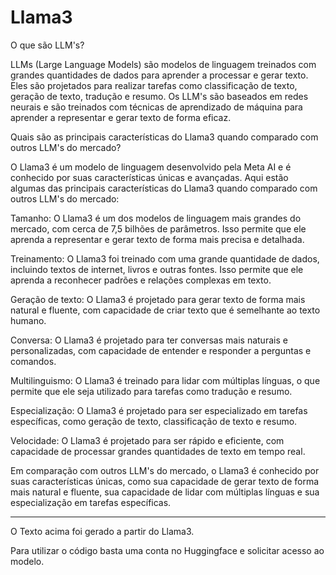 # Llama3
O que são LLM's?

LLMs (Large Language Models) são modelos de linguagem treinados com grandes quantidades de dados para aprender a processar e gerar texto. Eles são projetados para realizar tarefas como classificação de texto, geração de texto, tradução e resumo. Os LLM's são baseados em redes neurais e são treinados com técnicas de aprendizado de máquina para aprender a representar e gerar texto de forma eficaz.

Quais são as principais características do Llama3 quando comparado com outros LLM's do mercado?

O Llama3 é um modelo de linguagem desenvolvido pela Meta AI e é conhecido por suas características únicas e avançadas. Aqui estão algumas das principais características do Llama3 quando comparado com outros LLM's do mercado:

Tamanho: O Llama3 é um dos modelos de linguagem mais grandes do mercado, com cerca de 7,5 bilhões de parâmetros. Isso permite que ele aprenda a representar e gerar texto de forma mais precisa e detalhada.

Treinamento: O Llama3 foi treinado com uma grande quantidade de dados, incluindo textos de internet, livros e outras fontes. Isso permite que ele aprenda a reconhecer padrões e relações complexas em texto.

Geração de texto: O Llama3 é projetado para gerar texto de forma mais natural e fluente, com capacidade de criar texto que é semelhante ao texto humano.

Conversa: O Llama3 é projetado para ter conversas mais naturais e personalizadas, com capacidade de entender e responder a perguntas e comandos.

Multilinguismo: O Llama3 é treinado para lidar com múltiplas línguas, o que permite que ele seja utilizado para tarefas como tradução e resumo.

Especialização: O Llama3 é projetado para ser especializado em tarefas específicas, como geração de texto, classificação de texto e resumo.

Velocidade: O Llama3 é projetado para ser rápido e eficiente, com capacidade de processar grandes quantidades de texto em tempo real.

Em comparação com outros LLM's do mercado, o Llama3 é conhecido por suas características únicas, como sua capacidade de gerar texto de forma mais natural e fluente, sua capacidade de lidar com múltiplas línguas e sua especialização em tarefas específicas.

-------

O Texto acima foi gerado a partir do Llama3.

Para utilizar o código basta uma conta no Huggingface e solicitar acesso ao modelo.
